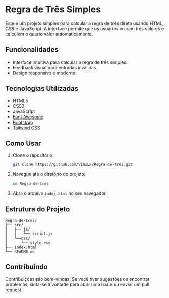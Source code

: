# Regra de Três Simples

Este é um projeto simples para calcular a regra de três direta usando HTML, CSS e JavaScript. A interface permite que os usuários insiram três valores e calculem o quarto valor automaticamente.

## Funcionalidades

- Interface intuitiva para calcular a regra de três simples.
- Feedback visual para entradas inválidas.
- Design responsivo e moderno.

## Tecnologias Utilizadas

- HTML5
- CSS3
- JavaScript
- [Font Awesome](https://fontawesome.com/)
- [Bootstrap](https://getbootstrap.com/)
- [Tailwind CSS](https://tailwindcss.com/)

## Como Usar

1. Clone o repositório:
    ```sh
    git clone https://github.com/ViniLF/Regra-de-tres.git
    ```

2. Navegue até o diretório do projeto:
    ```sh
    cd Regra-de-tres
    ```

3. Abra o arquivo `index.html` no seu navegador.

## Estrutura do Projeto

```plaintext
Regra-de-tres/
├── src/
│   ├── js/
│   │   └── script.js
│   └──css/
│      └── style.css
├── index.html
└── README.md
```

## Contribuindo

Contribuições são bem-vindas! Se você tiver sugestões ou encontrar problemas, sinta-se à vontade para abrir uma issue ou enviar um pull request.
